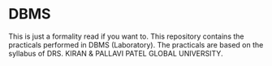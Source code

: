 # DBMS
This is just a formality read if you want to. This repository contains the practicals performed in DBMS (Laboratory). The practicals are based on the syllabus of DRS. KIRAN &amp; PALLAVI PATEL GLOBAL UNIVERSITY.
